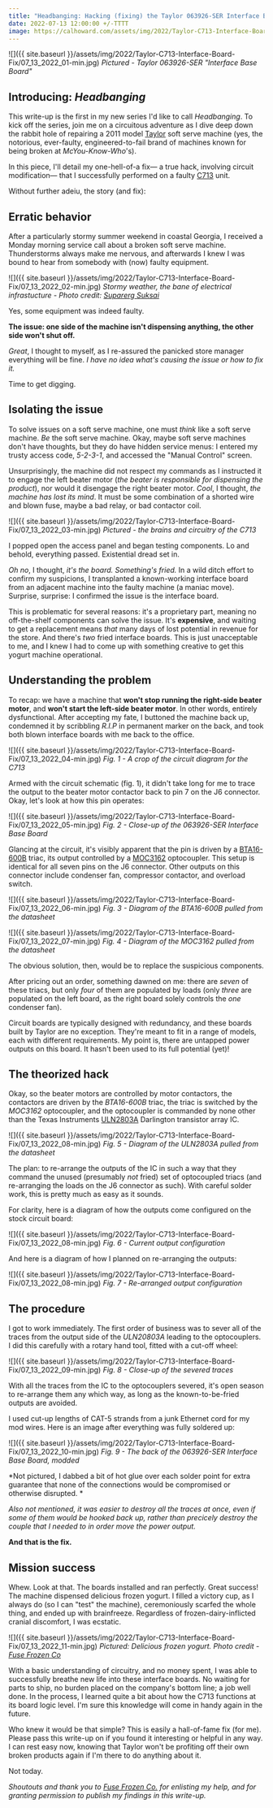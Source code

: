 ```yaml
---
title: "Headbanging: Hacking (fixing) the Taylor 063926-SER Interface Base Board"
date: 2022-07-13 12:00:00 +/-TTTT
image: https://calhoward.com/assets/img/2022/Taylor-C713-Interface-Board-Fix/07_13_2022_01-min.jpg
---
```


![]({{ site.baseurl }}/assets/img/2022/Taylor-C713-Interface-Board-Fix/07_13_2022_01-min.jpg)
*Pictured - Taylor 063926-SER "Interface Base Board"*

## Introducing: *Headbanging*

This write-up is the first in my new series I'd like to call *Headbanging*. To kick off the series, join me on a circuitous adventure as I dive deep down the rabbit hole of repairing a 2011 model [Taylor](https://www.taylor-company.com/) soft serve machine (yes, the notorious, ever-faulty, engineered-to-fail brand of machines known for being broken at *McYou-Know-Who*'s).

In this piece, I'll detail my one-hell-of-a fix— a true hack, involving circuit modification— that I successfully performed on a faulty [C713](https://www.taylor-company.com/en/product-detail/model-c713) unit. 

Without further adeiu, the story (and fix):

## Erratic behavior

After a particularly stormy summer weekend in coastal Georgia, I received a Monday morning service call about a broken soft serve machine. Thunderstorms always make me nervous, and afterwards I knew I was bound to hear from somebody with (now) faulty equipment. 

![]({{ site.baseurl }}/assets/img/2022/Taylor-C713-Interface-Board-Fix/07_13_2022_02-min.jpg)
*Stormy weather, the bane of electrical infrastucture - Photo credit: [Suparerg Suksai](https://www.pexels.com/@akedynamic/)*

Yes, some equipment was indeed faulty.

**The issue: one side of the machine isn't dispensing anything, the other side won't shut off.**

*Great*, I thought to myself, as I re-assured the panicked store manager everything will be fine. *I have no idea what's causing the issue or how to fix it.* 

Time to get digging.

## Isolating the issue

To solve issues on a soft serve machine, one must *think* like a soft serve machine. *Be* the soft serve machine. Okay, maybe soft serve machines don't have thoughts, but they do have hidden service menus: I entered my trusty access code, *5-2-3-1*, and accessed the "Manual Control" screen. 

Unsurprisingly, the machine did not respect my commands as I instructed it to engage the left beater motor (*the beater is responsible for dispensing the product*), nor would it disengage the right beater motor. *Cool*, I thought, *the machine has lost its mind*. It must be some combination of a shorted wire and blown fuse, maybe a bad relay, or bad contactor coil.

![]({{ site.baseurl }}/assets/img/2022/Taylor-C713-Interface-Board-Fix/07_13_2022_03-min.jpg)
*Pictured - the brains and circuitry of the C713*

I popped open the access panel and began testing components. Lo and behold, everything passed. Existential dread set in.

*Oh no*, I thought, *it's the board. Something's fried.* In a wild ditch effort to confirm my suspicions, I transplanted a known-working interface board from an adjacent machine into the faulty machine (a maniac move). Surprise, surprise: I confirmed the issue is the interface board. 

This is problematic for several reasons: it's a proprietary part, meaning no off-the-shelf components can solve the issue. It's **expensive**, and waiting to get a replacement means *that* many days of lost potential in revenue for the store. And there's *two* fried interface boards. This is just unacceptable to me, and I knew I had to come up with something creative to get this yogurt machine operational.

## Understanding the problem

To recap: we have a machine that **won't stop running the right-side beater motor**, and **won't start the left-side beater motor**. In other words, entirely dysfunctional. After accepting my fate, I buttoned the machine back up, condemned it by scribbling *R.I.P* in permanent marker on the back, and took both blown interface boards with me back to the office.

![]({{ site.baseurl }}/assets/img/2022/Taylor-C713-Interface-Board-Fix/07_13_2022_04-min.jpg)
*Fig. 1 - A crop of the circuit diagram for the C713*

Armed with the circuit schematic (fig. 1), it didn't take long for me to trace the output to the beater motor contactor back to pin 7 on the J6 connector. Okay, let's look at how this pin operates:

![]({{ site.baseurl }}/assets/img/2022/Taylor-C713-Interface-Board-Fix/07_13_2022_05-min.jpg)
*Fig. 2 - Close-up of the 063926-SER Interface Base Board*

Glancing at the circuit, it's visibly apparent that the pin is driven by a [BTA16-600B](https://www.mouser.com/datasheet/2/848/BTA16-600B-1375641.pdf) triac, its output controlled by a [MOC3162](http://pdf.datasheetcatalog.com/datasheet/fairchild/MOC3162-M.pdf) optocoupler. This setup is identical for all seven pins on the J6 connector. Other outputs on this connector include condenser fan, compressor contactor, and overload switch.

![]({{ site.baseurl }}/assets/img/2022/Taylor-C713-Interface-Board-Fix/07_13_2022_06-min.jpg)
*Fig. 3 - Diagram of the BTA16-600B pulled from the datasheet*

![]({{ site.baseurl }}/assets/img/2022/Taylor-C713-Interface-Board-Fix/07_13_2022_07-min.jpg)
*Fig. 4 - Diagram of the MOC3162 pulled from the datasheet*

The obvious solution, then, would be to replace the suspicious components. 

After pricing out an order, something dawned on me: there are *seven* of these triacs, but only *four* of them are populated by loads (only *three* are populated on the left board, as the right board solely controls the *one* condenser fan). 

Circuit boards are typically designed with redundancy, and these boards built by Taylor are no exception. They're meant to fit in a range of models, each with different requirements. My point is, there are untapped power outputs on this board. It hasn't been used to its full potential (yet)!

## The theorized hack

Okay, so the beater motors are controlled by motor contactors, the contactors are driven by the *BTA16-600B* triac, the triac is switched by the *MOC3162* optocoupler, and the optocoupler is commanded by none other than the Texas Instruments [ULN2803A](https://www.ti.com/lit/ds/symlink/uln2803a.pdf) Darlington transistor array IC.

![]({{ site.baseurl }}/assets/img/2022/Taylor-C713-Interface-Board-Fix/07_13_2022_08-min.jpg)
*Fig. 5 - Diagram of the ULN2803A pulled from the datasheet*

The plan: to re-arrange the outputs of the IC in such a way that they command the unused (presumably *not* fried) set of optocoupled triacs (and re-arranging the loads on the J6 connector as such). With careful solder work, this is pretty much as easy as it sounds.

For clarity, here is a diagram of how the outputs come configured on the stock circuit board:

![]({{ site.baseurl }}/assets/img/2022/Taylor-C713-Interface-Board-Fix/07_13_2022_08-min.jpg)
*Fig. 6 - Current output configuration*

And here is a diagram of how I planned on re-arranging the outputs:

![]({{ site.baseurl }}/assets/img/2022/Taylor-C713-Interface-Board-Fix/07_13_2022_08-min.jpg)
*Fig. 7 - Re-arranged output configuration*

## The procedure

I got to work immediately. The first order of business was to sever all of the traces from the output side of the *ULN20803A* leading to the optocouplers. I did this carefully with a rotary hand tool, fitted with a cut-off wheel:

![]({{ site.baseurl }}/assets/img/2022/Taylor-C713-Interface-Board-Fix/07_13_2022_09-min.jpg)
*Fig. 8 - Close-up of the severed traces*

With all the traces from the IC to the optocouplers severed, it's open season to re-arrange them any which way, as long as the known-to-be-fried outputs are avoided. 

I used cut-up lengths of CAT-5 strands from a junk Ethernet cord for my mod wires. Here is an image after everything was fully soldered up:

![]({{ site.baseurl }}/assets/img/2022/Taylor-C713-Interface-Board-Fix/07_13_2022_10-min.jpg)
*Fig. 9 - The back of the 063926-SER Interface Base Board, modded*

*Not pictured, I dabbed a bit of hot glue over each solder point for extra guarantee that none of the connections would be compromised or otherwise disrupted. *

*Also not mentioned, it was easier to destroy all the traces at once, even if some of them would be hooked back up, rather than precicely destroy the couple that I needed to in order move the power output.*

**And that is the fix.**

## Mission success

Whew. Look at that. The boards installed and ran perfectly. Great success! The machine dispensed delicious frozen yogurt. I filled a victory cup, as I always do (so I can "test" the machine), ceremoniously scarfed the whole thing, and ended up with brainfreeze. Regardless of frozen-dairy-inflicted cranial discomfort, I was ecstatic.

![]({{ site.baseurl }}/assets/img/2022/Taylor-C713-Interface-Board-Fix/07_13_2022_11-min.jpg)
*Pictured: Delicious frozen yogurt. Photo credit - [Fuse Frozen Co](https://www.facebook.com/fusefrozenco)*

With a basic understanding of circuitry, and no money spent, I was able to successfully breathe new life into these interface boards. No waiting for parts to ship, no burden placed on the company's bottom line; a job well done. In the process, I learned quite a bit about how the C713 functions at its board logic level. I'm sure this knowledge will come in handy again in the future.

Who knew it would be that simple? This is easily a hall-of-fame fix (for me). Please pass this write-up on if you found it interesting or helpful in any way. I can rest easy now, knowing that Taylor won't be profiting off their own broken products again if I'm there to do anything about it. 

Not today.



*Shoutouts and thank you to [Fuse Frozen Co.](https://fusefrozenco.com/) for enlisting my help, and for granting permission to publish my findings in this write-up.*